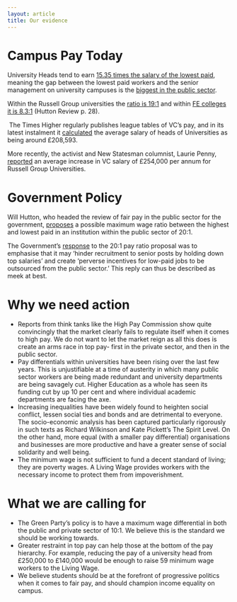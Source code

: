```yaml
---
layout: article
title: Our evidence
---
```


Campus Pay Today
===

University Heads tend to earn [15.35 times the salary of the lowest paid](http://www.timeshighereducation.co.uk/story.asp?storycode=418661), meaning the gap between the lowest paid workers and the senior management on university campuses is the [biggest in the public sector](http://www.nouse.co.uk/2012/01/31/emerging-disparity-between-university-employee-salaries/).

Within the Russell Group universities the [ratio is 19:1](http://www.timeshighereducation.co.uk/story.asp?storycode=415499)&nbsp;and within [FE colleges it is 8.3:1](http://www.hm-treasury.gov.uk/d/hutton_interim_report.pdf)&nbsp;(Hutton Review p. 28).

 The Times Higher regularly publishes league tables of VC’s pay, and in its latest instalment it [calculated](http://www.timeshighereducation.co.uk/story.asp?storycode=415610)&nbsp;the average salary of heads of Universities as being around £208,593.

More recently, the activist and New Statesman columnist, Laurie Penny, [reported](http://www.newstatesman.com/blogs/laurie-penny/2011/04/british-universities-students)&nbsp;an average increase in VC salary of £254,000 per annum for Russell Group Universities.

Government Policy
===

Will Hutton, who headed the review of fair pay in the public sector for the government, [proposes](http://www.hm-treasury.gov.uk/d/hutton_fairpay_review.pdf)&nbsp;a possible maximum wage ratio between the highest and lowest paid in an institution within the public sector of 20:1.

The Government’s [response](http://www.hm-treasury.gov.uk/indreview_willhutton_responses.htm)&nbsp;to the 20:1 pay ratio proposal was to emphasise that it may ‘hinder recruitment to senior posts by holding down top salaries’ and create ‘perverse incentives for low-paid jobs to be outsourced from the public sector.’ This reply can thus be described as meek at best.

Why we need action
===

- Reports from think tanks like the High Pay Commission show quite convincingly that the market clearly fails to regulate itself when it comes to high pay. We do not want to let the market reign as all this does is create an arms race in top pay- first in the private sector, and then in the public sector.
- Pay differentials within universities have been rising over the last few years. This is unjustifiable at a time of austerity in which many public sector workers are being made redundant and university departments are being savagely cut. Higher Education as a whole has seen its funding cut by up 10 per cent and where individual academic departments are facing the axe.
- Increasing inequalities have been widely found to heighten social conflict, lessen social ties and bonds and are detrimental to everyone. The socio-economic analysis has been captured particularly rigorously in such texts as Richard Wilkinson and Kate Pickett’s The Spirit Level. On the other hand, more equal (with a smaller pay differential) organisations and businesses are more productive and have a greater sense of social solidarity and well being.
- The minimum wage is not sufficient to fund a decent standard of living; they are poverty wages. A Living Wage provides workers with the necessary income to protect them from impoverishment.

What we are calling for
===

- The Green Party’s policy is to have a maximum wage differential in both the public and private sector of 10:1. We believe this is the standard we should be working towards.
- Greater restraint in top pay can help those at the bottom of the pay hierarchy. For example, reducing the pay of a university head from £250,000 to £140,000 would be enough to raise 59 minimum wage workers to the Living Wage.
- We believe students should be at the forefront of progressive politics when it comes to fair pay, and should champion income equality on campus.
